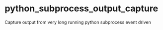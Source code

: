 # python_subprocess_output_capture
Capture output from very long running python subprocess event driven
